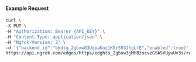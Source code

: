 <!-- Code generated for API Clients. DO NOT EDIT. -->

#### Example Request

```bash
curl \
-X PUT \
-H "Authorization: Bearer {API_KEY}" \
-H "Content-Type: application/json" \
-H "Ngrok-Version: 2" \
-d '{"backend_id":"bkdtg_2gbxw83UqpaKnz1K0rS93JhgLfE","enabled":true}' \
https://api.ngrok.com/edges/https/edghts_2gbxw3jMHBzscvzGtASVUywUv3s/routes/edghtsrt_2gbxw7QQ0l3J4CMs5d6Aksod8zA/backend
```

